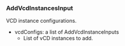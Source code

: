 ### AddVcdInstancesInput
VCD instance configurations.

- vcdConfigs: a list of AddVcdInstanceInputs
  - List of vCD instances to add.
